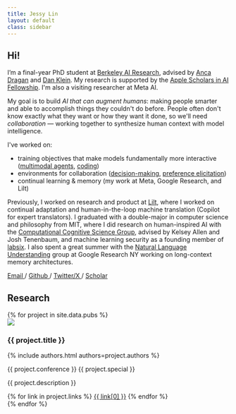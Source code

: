 ```yaml
---
title: Jessy Lin
layout: default
class: sidebar
---
```


## Hi!

I’m a final-year PhD student at [Berkeley AI Research](https://bair.berkeley.edu/), advised by [Anca Dragan](http://people.eecs.berkeley.edu/~anca/) and [Dan Klein](https://people.eecs.berkeley.edu/~klein/). My research is supported by the [Apple Scholars in AI Fellowship](https://machinelearning.apple.com/updates/apple-scholars-aiml-2023). I'm also a visiting researcher at Meta AI.

My goal is to build _AI that can augment humans_: making people smarter and able to accomplish things they couldn't do before. People often don't know exactly what they want or how they want it done, so we'll need _collaboration_ — working together to synthesize human context with model intelligence.

I've worked on:
- training objectives that make models fundamentally more interactive
    ([multimodal agents](https://dynalang.github.io/), [coding](https://arxiv.org/abs/2204.05999))
- environments for collaboration
    ([decision-making](https://arxiv.org/abs/2305.20076), [preference elicitation](https://arxiv.org/abs/2204.02515))
- continual learning & memory (my work at Meta, Google Research, and Lilt)

Previously, I worked on research and product at [Lilt](https://lilt.com/research), where I worked on continual adaptation and human-in-the-loop machine translation (Copilot for expert translators). I graduated with a double-major in computer science and philosophy from MIT, where I did research on human-inspired AI with the [Computational Cognitive Science Group](http://cocosci.mit.edu/), advised by Kelsey Allen and Josh Tenenbaum, and machine learning security as a founding member of [labsix](http://labsix.org/). I also spent a great summer with the [Natural Language Understanding](https://research.google/teams/language/) group at Google Research NY working on long-context memory architectures.

<p class="mobile-socials layoutRow">
  <a class="email" href="mailto:jessy_lin@berkeley.edu" target="_blank">
    Email
  </a>
  / <a class="github" href="https://github.com/jlin816">
    Github
  </a>
  / <a class="x" href="https://x.com/realJessyLin">
    Twitter/X
  </a>
  / <a class="scholar" href="https://scholar.google.com/citations?user=jTMUPNkAAAAJ&hl=en">
    Scholar
  </a>
</p>

## Research

<div markdown="0" class="pubs">
{% for project in site.data.pubs %}
<div class="pub layoutRow">
  <img src="{{ project.thumbnail }}"/>
  <div>
      <h3>{{ project.title }}</h3>
      <p class="authors">{% include authors.html authors=project.authors %}</p>
      <p class="info">{{ project.conference }} <span class="special">{{ project.special }}</span></p>
      <p class="description">{{ project.description }}</p>
      <div class="links">
      {% for link in project.links %}
        <a href="{{ link[1] }}">{{ link[0] }}</a>
      {% endfor %}
  </div>
</div>

</div>
{% endfor %}
</div>
